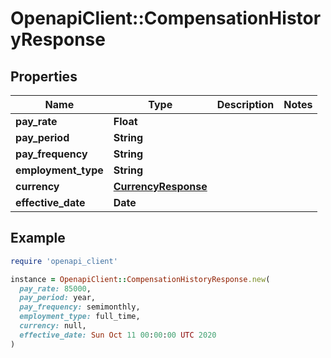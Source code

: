 # OpenapiClient::CompensationHistoryResponse

## Properties

| Name | Type | Description | Notes |
| ---- | ---- | ----------- | ----- |
| **pay_rate** | **Float** |  |  |
| **pay_period** | **String** |  |  |
| **pay_frequency** | **String** |  |  |
| **employment_type** | **String** |  |  |
| **currency** | [**CurrencyResponse**](CurrencyResponse.md) |  |  |
| **effective_date** | **Date** |  |  |

## Example

```ruby
require 'openapi_client'

instance = OpenapiClient::CompensationHistoryResponse.new(
  pay_rate: 85000,
  pay_period: year,
  pay_frequency: semimonthly,
  employment_type: full_time,
  currency: null,
  effective_date: Sun Oct 11 00:00:00 UTC 2020
)
```

